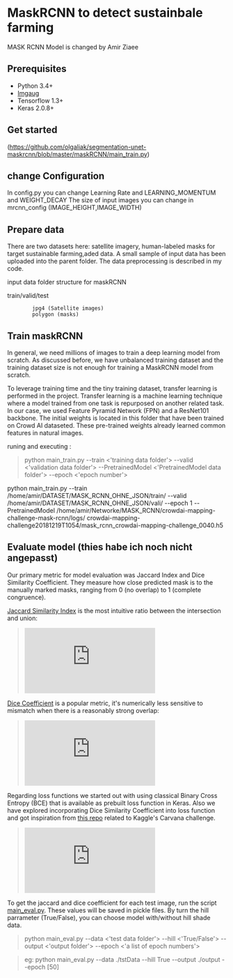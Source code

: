 # MaskRCNN to detect sustainbale farming
MASK RCNN Model is changed by Amir Ziaee

## Prerequisites
- Python 3.4+
- [Imgaug](https://github.com/aleju/imgaug)
- Tensorflow 1.3+
- Keras 2.0.8+

## Get started

(https://github.com/olgaliak/segmentation-unet-maskrcnn/blob/master/maskRCNN/main_train.py) 

## change Configuration

In config.py you can change Learning Rate and LEARNING_MOMENTUM and WEIGHT_DECAY
The size of input images you can change in mrcnn_config (IMAGE_HEIGHT,IMAGE_WIDTH)


## Prepare data

There are two datasets here: satellite imagery, human-labeled masks for target sustainable farming,aded data. A small sample of input data has been uploaded into the parent folder. The data preprocessing is described in my code.

input data folder structure for maskRCNN
          
train/valid/test

            jpg4 (Satellite images)
            polygon (masks)

## Train maskRCNN
In general, we need millions of images to train a deep learning model from scratch. As discussed before, we have unbalanced training dataset and the training dataset size is not enough for training a MaskRCNN model from scratch.

To leverage training time and the tiny training dataset, transfer learning is performed in the project. Transfer learning is a machine learning technique where a model trained from one task is repurposed on another related task. In our case, we used Feature Pyramid Network (FPN) and a ResNet101 backbone. The initial weights is located in this folder  that have been trained on  Crowd AI dataseted. These pre-trained weights already learned common features in natural images.

runing and executing :

> python main_train.py --train <'training data folder'> --valid <'validation data folder'> --PretrainedModel <'PretrainedModel data folder'> --epoch <'epoch number'>

   python main_train.py 
   --train /home/amir/DATASET/MASK_RCNN_OHNE_JSON/train/
   --valid /home/amir/DATASET/MASK_RCNN_OHNE_JSON/vali/ 
   --epoch 1 
   --PretrainedModel /home/amir/Networke/MASK_RCNN/crowdai-mapping-challenge-mask-rcnn/logs/    crowdai-mapping-challenge20181219T1054/mask_rcnn_crowdai-mapping-challenge_0040.h5



## Evaluate model (thies habe ich noch nicht angepasst)

Our primary metric for model evaluation was Jaccard Index and Dice Similarity Coefficient. They measure how close predicted mask is to the manually marked masks, ranging from 0 (no overlap) to 1 (complete congruence).

[Jaccard Similarity Index](https://en.wikipedia.org/wiki/Jaccard_index) is the most intuitive ratio between the intersection and union:

> ![](https://latex.codecogs.com/svg.latex?J%28A%2CB%29%20%3D%20%5Cfrac%7B%7CA%5Ccap%20B%7C%7D%7B%7CA%7C&plus;%7CB%7C-%7CA%5Ccap%20B%7C%7D)

[Dice Coefficient](https://en.wikipedia.org/wiki/S%C3%B8rensen%E2%80%93Dice_coefficient) is a popular metric, it's numerically less sensitive to mismatch when there is a reasonably strong overlap:

> ![](https://latex.codecogs.com/svg.latex?DSC%28A%2CB%29%20%3D%20%5Cfrac%7B2%7CA%5Ccap%20B%7C%7D%7B%7CA%7C&plus;%7CB%7C%7D)

Regarding loss functions we started out with using classical Binary Cross Entropy (BCE) that is available as prebuilt loss function in Keras.
Also we have explored incorporating Dice Similarity Coefficient  into loss function and got inspiration from [this repo](https://github.com/killthekitten/kaggle-carvana-2017) related to Kaggle's Carvana challenge. 

> ![](https://latex.codecogs.com/svg.latex?BCE_%7BDSC%7D%20%3D%20%5Cfrac%7B1%7D%7B2%7DBCE&plus;%5Cfrac%7B1%7D%7B2%7D%7B%281-DSC%29%7D)

To get the jaccard and dice coefficient for each test image, run the script [main_eval.py](https://github.com/olgaliak/segmentation-unet-maskrcnn/blob/master/maskRCNN/main_eval.py). These values will be saved in pickle files. By turn the hill parrameter (True/False), you can choose model with/without hill shade data.

> python main_eval.py --data <'test data folder'> --hill <'True/False'> --output <'output folder'> --epoch <'a list of epoch numbers'>

> eg: python main_eval.py --data ./tstData --hill True --output ./output --epoch [50]


